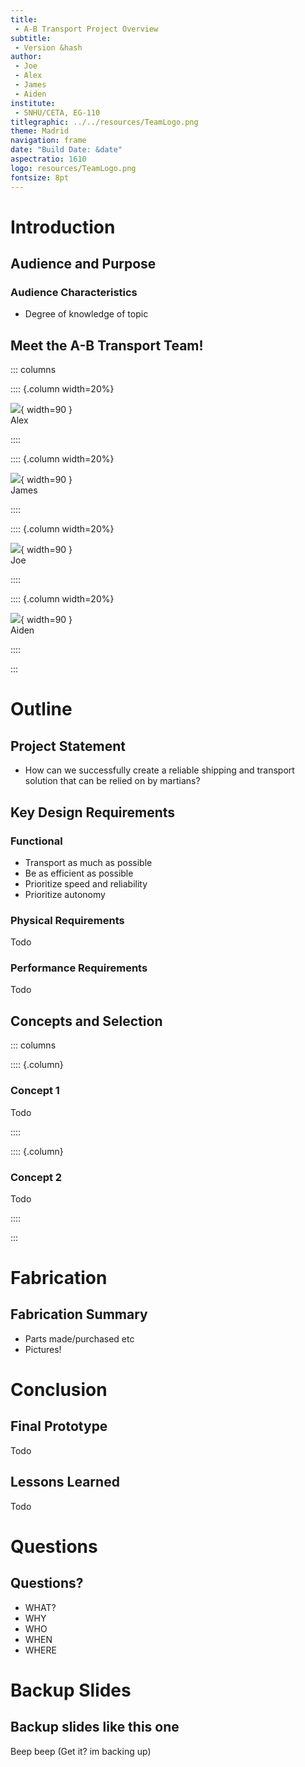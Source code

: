 ```yaml
---
title:
 - A-B Transport Project Overview
subtitle:
 - Version &hash
author:
 - Joe
 - Alex
 - James
 - Aiden
institute:
 - SNHU/CETA, EG-110
titlegraphic: ../../resources/TeamLogo.png
theme: Madrid
navigation: frame
date: "Build Date: &date"
aspectratio: 1610
logo: resources/TeamLogo.png
fontsize: 8pt
---
```


# Introduction

## Audience and Purpose

### Audience Characteristics

 - Degree of knowledge of topic


## Meet the A-B Transport Team!

::: columns

:::: {.column width=20%}

![](resources/team_members/alex.jpg){ width=90 }  
Alex

::::

:::: {.column width=20%}

![](resources/team_members/james.jpg){ width=90 }  
James

::::

:::: {.column width=20%}

![](resources/team_members/joe.jpg){ width=90 }  
Joe

::::

:::: {.column width=20%}

![](resources/team_members/aiden.jpg){ width=90 }  
Aiden

::::

:::

# Outline

## Project Statement

 - How can we successfully create a reliable shipping and transport solution that can be relied on by martians?

## Key Design Requirements

### Functional
 - Transport as much as possible
 - Be as efficient as possible
 - Prioritize speed and reliability
 - Prioritize autonomy

### Physical Requirements

Todo

### Performance Requirements

Todo

## Concepts and Selection

::: columns

:::: {.column}

### Concept 1

Todo

::::

:::: {.column}

### Concept 2

Todo

::::

:::


# Fabrication

## Fabrication Summary

 - Parts made/purchased etc
 - Pictures!


# Conclusion

## Final Prototype

Todo

## Lessons Learned

Todo


# Questions

## Questions?

 - WHAT?
 - WHY
 - WHO
 - WHEN
 - WHERE


# Backup Slides

## Backup slides like this one

Beep beep
(Get it? im backing up)
